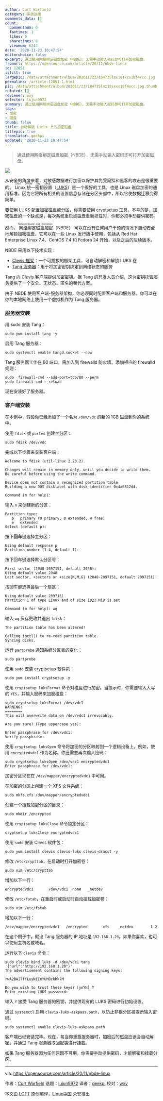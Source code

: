 ```yaml
---
author: Curt Warfield
category: 系统运维
comments_data: []
count:
  commentnum: 0
  favtimes: 1
  likes: 0
  sharetimes: 0
  viewnum: 6243
date: '2020-11-23 10:47:54'
editorchoice: false
excerpt: 通过使用网络绑定磁盘加密（NBDE），无需手动输入密码即可打开加密磁盘。
fromurl: https://opensource.com/article/20/11/nbde-linux
id: 12851
islctt: true
largepic: /data/attachment/album/202011/23/104735lmx18sxxs18f4xcc.jpg
permalink: /article-12851-1.html
pic: /data/attachment/album/202011/23/104735lmx18sxxs18f4xcc.jpg.thumb.jpg
related: []
reviewer: wxy
selector: lujun9972
summary: 通过使用网络绑定磁盘加密（NBDE），无需手动输入密码即可打开加密磁盘。
tags:
- 加密
- 磁盘
thumb: false
title: 自动解锁 Linux 上的加密磁盘
titlepic: true
translator: geekpi
updated: '2020-11-23 10:47:54'
---
```



> 
> 通过使用网络绑定磁盘加密（NBDE），无需手动输入密码即可打开加密磁盘。
> 
> 
> 


![](/data/attachment/album/202011/23/104735lmx18sxxs18f4xcc.jpg)


从安全的角度来看，对敏感数据进行加密以保护其免受窥探和黑客的攻击是很重要的。<ruby> Linux 统一密钥设置 <rt>  Linux Unified Key Setup </rt></ruby>（[LUKS](https://en.wikipedia.org/wiki/Linux_Unified_Key_Setup)）是一个很好的工具，也是 Linux 磁盘加密的通用标准。因为它将所有相关的设置信息存储在分区头部中，所以它使数据迁移变得简单。


要使用 LUKS 配置加密磁盘或分区，你需要使用 [cryptsetup](https://gitlab.com/cryptsetup/cryptsetup) 工具。不幸的是，加密磁盘的一个缺点是，每次系统重启或磁盘重新挂载时，你都必须手动提供密码。


然而，<ruby> 网络绑定磁盘加密 <rt>  Network-Bound Disk Encryption </rt></ruby>（NBDE） 可以在没有任何用户干预的情况下自动安全地解锁加密磁盘。它可以在一些 Linux 发行版中使用，包括从 Red Hat Enterprise Linux 7.4、CentOS 7.4 和 Fedora 24 开始，以及之后的后续版本。


NBDE 采用以下技术实现：


* [Clevis 框架](https://github.com/latchset/clevis)：一个可插拔的框架工具，可自动解密和解锁 LUKS 卷
* [Tang 服务器](https://github.com/latchset/tang)：用于将加密密钥绑定到网络状态的服务


Tang 向 Clevis 客户端提供加密密钥。据 Tang 的开发人员介绍，这为密钥托管服务提供了一个安全、无状态、匿名的替代方案。


由于 NBDE 使用客户端-服务器架构，你必须同时配置客户端和服务器。你可以在你的本地网络上使用一个虚拟机作为 Tang 服务器。


### 服务器安装


用 sudo 安装 Tang：



```
sudo yum install tang -y

```

启用 Tang 服务器：



```
sudo systemctl enable tangd.socket --now

```

Tang 服务器工作在 80 端口，需加入到 firewalld 防火墙。添加相应的 firewalld 规则：



```
sudo  firewall-cmd --add-port=tcp/80 --perm
sudo firewall-cmd --reload

```

现在安装好了服务器。


### 客户端安装


在本例中，假设你已经添加了一个名为 `/dev/vdc` 的新的 1GB 磁盘到你的系统中。


使用 `fdisk` 或 `parted` 创建主分区：



```
sudo fdisk /dev/vdc

```

完成以下步骤来安装客户端：



```
Welcome to fdisk (util-linux 2.23.2).

Changes will remain in memory only, until you decide to write them.
Be careful before using the write command.

Device does not contain a recognized partition table
Building a new DOS disklabel with disk identifier 0x4a6812d4.

Command (m for help):

```

输入 `n` 来创建新的分区：



```
Partition type:
   p   primary (0 primary, 0 extended, 4 free)
   e   extended  
Select (default p):

```

按下**回车**键选择主分区：



```
Using default response p
Partition number (1-4, default 1):

```

按下回车键选择默认分区号：



```
First sector (2048-2097151, default 2048):
Using default value 2048
Last sector, +sectors or +size{K,M,G} (2048-2097151, default 2097151):

```

按回车键选择最后一个扇区：



```
Using default value 2097151
Partition 1 of type Linux and of size 1023 MiB is set

Command (m for help): wq

```

输入 `wq` 保存更改并退出 `fdisk`：



```
The partition table has been altered!

Calling ioctl() to re-read partition table.
Syncing disks.

```

运行 `partprobe` 通知系统分区表的变化：



```
sudo partprobe

```

使用 `sudo` 安装 cryptsetup 软件包：



```
sudo yum install cryptsetup -y

```

使用 `cryptsetup luksFormat` 命令对磁盘进行加密。当提示时，你需要输入大写的 `YES`，并输入密码来加密磁盘：



```
sudo cryptsetup luksFormat /dev/vdc1
WARNING!
========
This will overwrite data on /dev/vdc1 irrevocably.

Are you sure? (Type uppercase yes):

Enter passphrase for /dev/vdc1:
Verify passphrase:

```

使用 `cryptsetup luksOpen` 命令将加密的分区映射到一个逻辑设备上。例如，使用 `encryptedvdc1` 作为名称。你还需要再次输入密码：



```
sudo cryptsetup luksOpen /dev/vdc1 encryptedvdc1
Enter passphrase for /dev/vdc1:

```

加密分区现在在 `/dev/mapper/encryptedvdc1` 中可用。


在加密的分区上创建一个 XFS 文件系统：



```
sudo mkfs.xfs /dev/mapper/encryptedvdc1

```

创建一个挂载加密分区的目录：



```
sudo mkdir /encrypted

```

使用 `cryptsetup luksClose` 命令锁定分区：



```
cryptsetup luksClose encryptedvdc1

```

使用 `sudo` 安装 Clevis 软件包：



```
sudo yum install clevis clevis-luks clevis-dracut -y

```

修改 `/etc/crypttab`，在启动时打开加密卷：



```
sudo vim /etc/crypttab

```

增加以下一行：



```
encryptedvdc1       /dev/vdc1  none   _netdev

```

修改 `/etc/fstab`，在重启时或启动时自动挂载加密卷：



```
sudo vim /etc/fstab

```

增加以下一行：



```
/dev/mapper/encryptedvdc1   /encrypted       xfs    _netdev        1 2

```

在这个例子中，假设 Tang 服务器的 IP 地址是 `192.168.1.20`。如果你喜欢，也可以使用主机名或域名。


运行以下 `clevis` 命令：



```
sudo clevis bind luks -d /dev/vdc1 tang '{"url":"http://192.168.1.20"}'
The advertisement contains the following signing keys:

rwA2BAITfYLuyNiIeYUMBzkhk7M

Do you wish to trust these keys? [ynYN] Y
Enter existing LUKS password:

```

输入 `Y` 接受 Tang 服务器的密钥，并提供现有的 LUKS 密码进行初始设置。


通过 `systemctl` 启用 `clevis-luks-askpass.path`，以防止非根分区被提示输入密码。



```
sudo systemctl enable clevis-luks-askpass.path

```

客户端已经安装完毕。现在，每当你重启服务器时，加密后的磁盘应该会自动解密，并通过 Tang 服务器取回密钥进行挂载。


如果 Tang 服务器因为任何原因不可用，你需要手动提供密码，才能解密和挂载分区。




---


via: <https://opensource.com/article/20/11/nbde-linux>


作者：[Curt Warfield](https://opensource.com/users/rcurtiswarfield) 选题：[lujun9972](https://github.com/lujun9972) 译者：[geekpi](https://github.com/geekpi) 校对：[wxy](https://github.com/wxy)


本文由 [LCTT](https://github.com/LCTT/TranslateProject) 原创编译，[Linux中国](https://linux.cn/) 荣誉推出